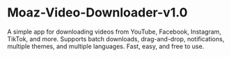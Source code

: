 # Moaz-Video-Downloader-v1.0
A simple app for downloading videos from YouTube, Facebook, Instagram, TikTok, and more. Supports batch downloads, drag-and-drop, notifications, multiple themes, and multiple languages. Fast, easy, and free to use.
